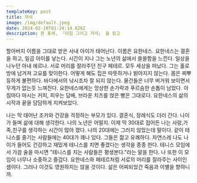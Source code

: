 ```yaml
---
templateKey: post
title: 저녁
image: /img/default.jpeg
date: 2024-02-10T01:24:14.826Z
description: 욘 표세, 『아침 그리고 저녁』 을 읽고
---
```

할아버지 이름을 그대로 받은 사내 아이가 태어난다. 이름은 요한네스. 요한네스는 결혼을 하고, 일곱 아이를 낳는다. 시간이 지나 그는 노년의 삶에서 쓸쓸함을 느낀다. 일상을 나누던 아내 에르나. 서로 머리를 잘라주던 친구 페테르. 모두 세상을 떠났다. 그는 홀로 방에 남겨져 고요를 맞이한다. 어떻게 해도 집은 따뜻하거나 밝아지지 않는다. 몸은 찌뿌등하게 불편하다. 바다에서의 낚시조차 잘 되지 않는다. 물건들은 너무 버거워 보이면서 무게가 없는듯 느껴진다. 요한네스에게는 앙상한 손가락과 푸르슴한 손톱이 남았다. 아침마다 마시는 커피, 피우는 담배, 브라운 치즈를 얹은 빵은 그대로다. 요한네스의 삶의 시작과 끝을 담담하게 지켜보았다.

나는 막 태어난 조카와 건강을 걱정하는 부모가 있다. 결혼식, 장례식도 더러 간다. 나이가 들며 삶에 대해 생각한다. 나의 노년은 어떨지. 이제 막 30대로 접어든 나는 사랑,가족,친구를 생각하는 시간이 많아 졌다. 나의 20대에는 그러지 않았는데 말이다. 같이 테니스를 즐기는 사람들에는 40대가 꽤나 있다. 그들은 젊고 유쾌하다. 자연스레 나도 나이가 들어도 건강하고 재밌게 테니스를 치면 좋겠다는 생각을 종종 한다. 테니스 모임에서 가끔 술을 마시면 "테니스를 치는 사람들은 평생본다."라는 말을 한다. 나 또한 이 모임이 너무나 소중하고 즐겁다. 요한네스와 페테르처럼 서로의 머리를 잘라주는 사이인 셈이다. 그러나 이것도 영원하지는 않을 것이다. 삶은 어찌되었건 죽음과 이별을 향하니까.
